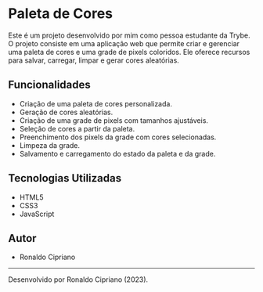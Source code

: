 # Paleta de Cores

Este é um projeto desenvolvido por mim como pessoa estudante da Trybe. O projeto consiste em uma aplicação web que permite criar e gerenciar uma paleta de cores e uma grade de pixels coloridos. Ele oferece recursos para salvar, carregar, limpar e gerar cores aleatórias.

## Funcionalidades

- Criação de uma paleta de cores personalizada.
- Geração de cores aleatórias.
- Criação de uma grade de pixels com tamanhos ajustáveis.
- Seleção de cores a partir da paleta.
- Preenchimento dos pixels da grade com cores selecionadas.
- Limpeza da grade.
- Salvamento e carregamento do estado da paleta e da grade.

## Tecnologias Utilizadas

- HTML5
- CSS3
- JavaScript

## Autor

- Ronaldo Cipriano

---

Desenvolvido por Ronaldo Cipriano (2023).